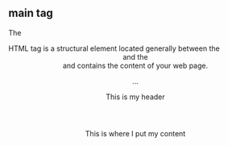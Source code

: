 ## **main tag**
The <main> HTML tag is a structural element located generally between the <header> and the <footer> and contains the content of your web page.

...
<body>
    <header>This is my header</header>
    <main>
        This is where I put my content
    </main>
</body>
